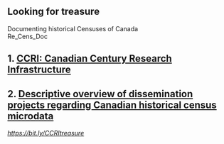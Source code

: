 ## Looking for treasure
Documenting historical Censuses of Canada   
Re_Cens_Doc

## 1. [CCRI: Canadian Century Research Infrastructure](https://github.com/SusanMowers/reCens_doc/blob/main/EN/ccri-prelim.md) 

## 2. [Descriptive overview of dissemination projects regarding Canadian historical census microdata](https://github.com/SusanMowers/reCens_doc/blob/main/EN/A_descriptive_overview_of_dissemination_projects_regarding%20_historical_Canadian_Census_microdata.pdf)  
  
  
*<https://bit.ly/CCRItreasure>*
